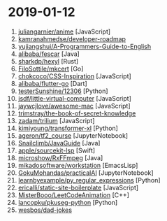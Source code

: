 # 2019-01-12

1. [juliangarnier/anime](https://github.com/juliangarnier/anime "JavaScript animation engine") [JavaScript]
2. [kamranahmedse/developer-roadmap](https://github.com/kamranahmedse/developer-roadmap "Roadmap to becoming a web developer in 2019") 
3. [yujiangshui/A-Programmers-Guide-to-English](https://github.com/yujiangshui/A-Programmers-Guide-to-English "专为程序员编写的英语学习指南。v1.0") 
4. [alibaba/fescar](https://github.com/alibaba/fescar "Fescar is an easy-to-use, high-performance, java based, open source distributed transaction solution.") [Java]
5. [sharkdp/hexyl](https://github.com/sharkdp/hexyl "A command-line hex viewer") [Rust]
6. [FiloSottile/mkcert](https://github.com/FiloSottile/mkcert "A simple zero-config tool to make locally trusted development certificates with any names you'd like.") [Go]
7. [chokcoco/CSS-Inspiration](https://github.com/chokcoco/CSS-Inspiration "CSS Inspiration，在这里找到写 CSS 的灵感！") [JavaScript]
8. [alibaba/flutter-go](https://github.com/alibaba/flutter-go "flutter 开发者帮助 APP，包含 flutter 常用 130+ 组件的中文文档与 demo 演示") [Dart]
9. [testerSunshine/12306](https://github.com/testerSunshine/12306 "12306智能刷票，订票") [Python]
10. [jsdf/little-virtual-computer](https://github.com/jsdf/little-virtual-computer "Learn how computers work by simulating them in Javascript") [JavaScript]
11. [jaywcjlove/awesome-mac](https://github.com/jaywcjlove/awesome-mac " Now we have become very big, Different from the original idea. Collect premium software in various categories.") [JavaScript]
12. [trimstray/the-book-of-secret-knowledge](https://github.com/trimstray/the-book-of-secret-knowledge "A collection of awesome lists, manuals, blogs, hacks, one-liners, cli/web tools and more. Especially for System and Network Administrators, DevOps, Pentesters or Security Researchers.") 
13. [zadam/trilium](https://github.com/zadam/trilium "Build your personal knowledge base with Trilium Notes") [JavaScript]
14. [kimiyoung/transformer-xl](https://github.com/kimiyoung/transformer-xl "") [Python]
15. [ageron/tf2_course](https://github.com/ageron/tf2_course "Notebooks for my Deep Learning with TensorFlow 2 and Keras course") [JupyterNotebook]
16. [Snailclimb/JavaGuide](https://github.com/Snailclimb/JavaGuide "【Java学习+面试指南】 一份涵盖大部分Java程序员所需要掌握的核心知识。") [Java]
17. [apple/sourcekit-lsp](https://github.com/apple/sourcekit-lsp "Language Server Protocol implementation for Swift and C-based languages") [Swift]
18. [microshow/RxFFmpeg](https://github.com/microshow/RxFFmpeg "RxFFmpeg 是基于 ( FFmpeg 4.0 + X264 + mp3lame + fdk-aac ) 编译的适用于 Android 平台的音视频编辑、视频剪辑的快速处理框架，包含以下功能（视频拼接，转码，压缩，裁剪，片头片尾，分离音视频，变速，添加静态贴纸和gif动态贴纸，添加字幕，添加滤镜，添加背景音乐，加速减速视频，倒放音视频，音频裁剪，变声，混音，图片合成视频，视频解码图片等主流特色功能") [Java]
19. [mikadosoftware/workstation](https://github.com/mikadosoftware/workstation "Docker based portable Workstation") [EmacsLisp]
20. [GokuMohandas/practicalAI](https://github.com/GokuMohandas/practicalAI "📚A practical approach to learning machine learning.") [JupyterNotebook]
21. [learnbyexample/py_regular_expressions](https://github.com/learnbyexample/py_regular_expressions "Learn Python Regular Expressions step by step from beginner to advanced levels") [Python]
22. [ericalli/static-site-boilerplate](https://github.com/ericalli/static-site-boilerplate "A better workflow for building modern static websites.") [JavaScript]
23. [MisterBooo/LeetCodeAnimation](https://github.com/MisterBooo/LeetCodeAnimation "Demonstrate all the questions on LeetCode in the form of animation.（用动画的形式呈现解LeetCode题目的思路）") [C++]
24. [lancopku/pkuseg-python](https://github.com/lancopku/pkuseg-python "python版本：领域细分的中文分词工具，简单易用，跟现有开源工具相比提高了分词的准确率。") [Python]
25. [wesbos/dad-jokes](https://github.com/wesbos/dad-jokes "dad jokes") 
